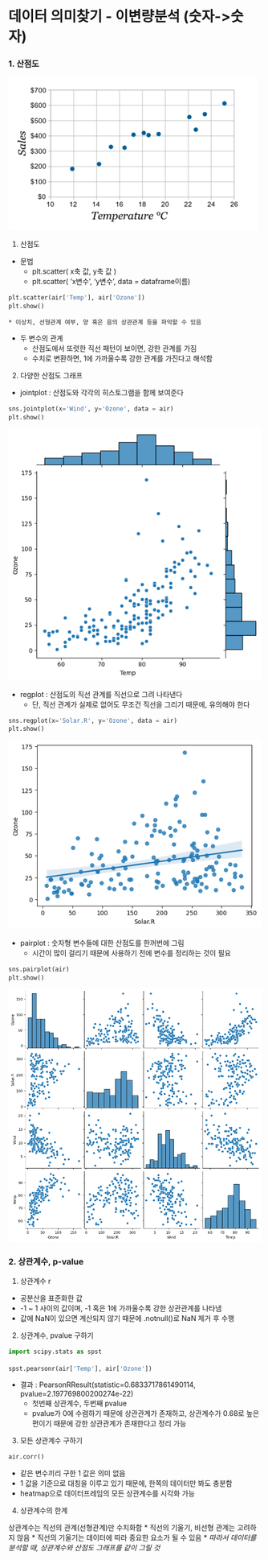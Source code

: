 # 데이터 의미찾기 - 이변량분석 (숫자->숫자)

### 1. 산점도
![Alt text](image-4.png)
1. 산점도

* 문법
    * plt.scatter( x축 값, y축 값 )
    * plt.scatter( ‘x변수’, ‘y변수’, data = dataframe이름) 
```python
plt.scatter(air['Temp'], air['Ozone'])
plt.show()
```
    * 이상치, 선형관계 여부, 양 혹은 음의 상관관계 등을 파악할 수 있음

* 두 변수의 관계
    * 산점도에서 또렷한 직선 패턴이 보이면, 강한 관계를 가짐
    * 수치로 변환하면, 1에 가까울수록 강한 관계를 가진다고 해석함

2.  다양한 산점도 그래프
* jointplot : 산점도와 각각의 히스토그램을 함께 보여준다
```python
sns.jointplot(x='Wind', y='Ozone', data = air)
plt.show()
```
![Alt text](image-5.png)

* regplot : 산점도의 직선 관계를 직선으로 그려 나타낸다
    * 단, 직선 관계가 실제로 없어도 무조건 직선을 그리기 때문에, 유의해야 한다
```python
sns.regplot(x='Solar.R', y='Ozone', data = air)
plt.show()
```
![Alt text](image-6.png)

* pairplot : 숫자형 변수들에 대한 산점도를 한꺼번에 그림
    * 시간이 많이 걸리기 때문에 사용하기 전에 변수를 정리하는 것이 필요
```python
sns.pairplot(air)
plt.show()
```
![Alt text](image-7.png)

### 2. 상관계수, p-value

1. 상관계수 r

* 공분산을 표준화한 값
* -1 ~ 1 사이의 값이며, -1 혹은 1에 가까울수록 강한 상관관계를 나타냄
* 값에 NaN이 있으면 계산되지 않기 때문에 .notnull()로 NaN 제거 후 수행

2. 상관계수, pvalue 구하기

```python
import scipy.stats as spst

spst.pearsonr(air['Temp'], air['Ozone'])
```
* 결과 : PearsonRResult(statistic=0.6833717861490114, pvalue=2.197769800200274e-22)
    * 첫번째 상관계수, 두번째 pvalue
    * pvalue가 0에 수렴하기 때문에 상관관계가 존재하고, 상관계수가 0.68로 높은 편이기 때문에 강한 상관관계가 존재한다고 정리 가능

3. 모든 상관계수 구하기
```python
air.corr()
```
* 같은 변수끼리 구한 1 값은 의미 없음
* 1 값을 기준으로 대칭을 이루고 있기 때문에, 한쪽의 데이터만 봐도 충분함
* heatmap으로 데이터프레임의 모든 상관계수를 시각화 가능

4. 상관계수의 한계

상관계수는 직선의 관계(선형관계)만 수치화함
    * 직선의 기울기, 비선형 관계는 고려하지 않음
    * 직선의 기울기는 데이터에 따라 중요한 요소가 될 수 있음
    * *따라서 데이터를 분석할 때, 상관계수와 산점도 그래프를 같이 그릴 것*